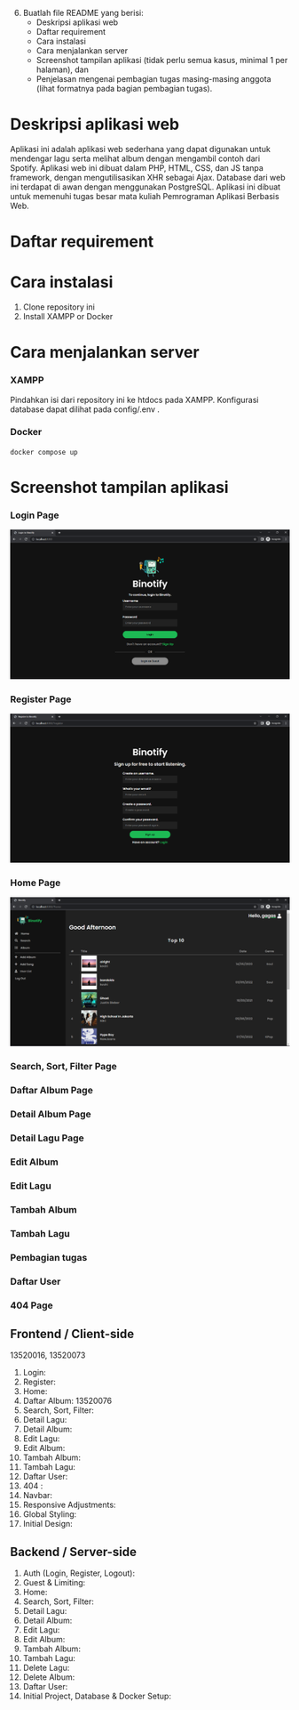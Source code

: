 6. Buatlah file README yang berisi:
   - Deskripsi aplikasi web
   - Daftar requirement
   - Cara instalasi
   - Cara menjalankan server
   - Screenshot tampilan aplikasi (tidak perlu semua kasus, minimal 1 per halaman), dan
   - Penjelasan mengenai pembagian tugas masing-masing anggota (lihat formatnya pada bagian pembagian tugas).

# Deskripsi aplikasi web

Aplikasi ini adalah aplikasi web sederhana yang dapat digunakan untuk mendengar lagu serta melihat album dengan mengambil contoh dari Spotify. Aplikasi web ini dibuat dalam PHP, HTML, CSS, dan JS tanpa framework, dengan mengutilisasikan XHR sebagai Ajax. Database dari web ini terdapat di awan dengan menggunakan PostgreSQL. Aplikasi ini dibuat untuk memenuhi tugas besar mata kuliah Pemrograman Aplikasi Berbasis Web.

# Daftar requirement

# Cara instalasi

1. Clone repository ini
2. Install XAMPP or Docker

# Cara menjalankan server

### XAMPP

Pindahkan isi dari repository ini ke htdocs pada XAMPP. Konfigurasi database dapat dilihat pada config/.env .

### Docker

`docker compose up`

# Screenshot tampilan aplikasi

### Login Page

![](screenshots/20221028142714.png)

### Register Page

![](screenshots/20221028144314.png)  

### Home Page

![](screenshots/20221028144337.png)  

### Search, Sort, Filter Page



### Daftar Album Page

### Detail Album Page

### Detail Lagu Page

### Edit Album

### Edit Lagu

### Tambah Album

### Tambah Lagu

### Pembagian tugas

### Daftar User

### 404 Page

## Frontend / Client-side

13520016, 13520073

1. Login:
2. Register:
3. Home:
4. Daftar Album: 13520076
5. Search, Sort, Filter:
6. Detail Lagu:
7. Detail Album:
8. Edit Lagu:
9. Edit Album:
10. Tambah Album:
11. Tambah Lagu:
12. Daftar User:
13. 404 :
14. Navbar:
15. Responsive Adjustments:
16. Global Styling:
17. Initial Design:

## Backend / Server-side

1. Auth (Login, Register, Logout):
2. Guest & Limiting:
3. Home:
4. Search, Sort, Filter:
5. Detail Lagu:
6. Detail Album:
7. Edit Lagu:
8. Edit Album:
9. Tambah Album:
10. Tambah Lagu:
11. Delete Lagu:
12. Delete Album:
13. Daftar User:
14. Initial Project, Database & Docker Setup:
